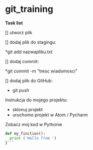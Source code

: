 # git_training


**Task list**

[] utworz plik 

[] dodaj plik do stagingu:

  *git add nazwapliku.txt
  
[] dodaj commit:

  *git commit -m "tresc wiadomosci"
  
[] dodaj plik do GitHub:

  * git push



Instrukcja do mojego projektu:

* sklonuj projekt
* uruchomo projekt w Atom / Pycharm

Zobacz moj kod w Pythonie

```python 
def my_finction():
  print ('Hello from ')
}```

